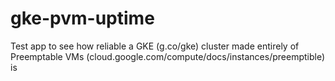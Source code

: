 # gke-pvm-uptime
Test app to see how reliable a GKE (g.co/gke) cluster made entirely of Preemptable VMs (cloud.google.com/compute/docs/instances/preemptible) is
